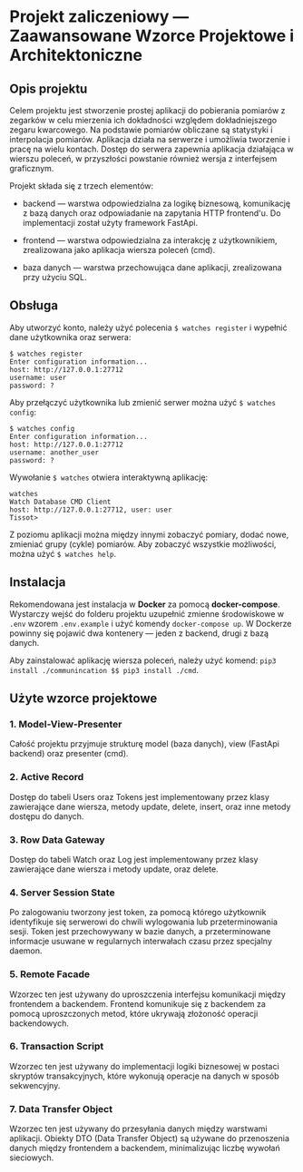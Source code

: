# Projekt zaliczeniowy — Zaawansowane Wzorce Projektowe i Architektoniczne

## Opis projektu
Celem projektu jest stworzenie prostej aplikacji do pobierania pomiarów z zegarków
w celu mierzenia ich dokładności względem dokładniejszego zegaru kwarcowego. Na podstawie
pomiarów obliczane są statystyki i interpolacja pomiarów. Aplikacja działa na serwerze i 
umożliwia tworzenie i pracę na wielu kontach. Dostęp do serwera zapewnia aplikacja działająca
w wierszu poleceń, w przyszłości powstanie również wersja z interfejsem graficznym.

Projekt składa się z trzech elementów:
- backend — warstwa odpowiedzialna za logikę biznesową, komunikację z bazą danych
oraz odpowiadanie na zapytania HTTP frontend'u. Do implementacji został użyty framework
FastApi.

- frontend — warstwa odpowiedzialna za interakcję z użytkownikiem, zrealizowana jako
aplikacja wiersza poleceń (cmd).

- baza danych — warstwa przechowująca dane aplikacji, zrealizowana przy użyciu SQL.

## Obsługa
Aby utworzyć konto, należy użyć polecenia `$ watches register` i wypełnić dane użytkownika
oraz serwera:
```shell
$ watches register
Enter configuration information...
host: http://127.0.0.1:27712
username: user
password: ?
```

Aby przełączyć użytkownika lub zmienić serwer można użyć `$ watches config`:
```shell
$ watches config
Enter configuration information...
host: http://127.0.0.1:27712
username: another_user
password: ?
```

Wywołanie `$ watches` otwiera interaktywną aplikację:
```shell
watches
Watch Database CMD Client
host: http://127.0.0.1:27712, user: user
Tissot>
```

Z poziomu aplikacji można między innymi zobaczyć pomiary, dodać nowe, zmieniać grupy
(cykle) pomiarów. Aby zobaczyć wszystkie możliwości, można użyć `$ watches help`.

## Instalacja
Rekomendowana jest instalacja w **Docker** za pomocą **docker-compose**.
Wystarczy wejść do folderu projektu uzupełnić zmienne środowiskowe w `.env` wzorem
`.env.example` i użyć komendy `docker-compose up`. W Dockerze powinny się pojawić dwa
kontenery — jeden z backend, drugi z bazą danych.

Aby zainstalować aplikację wiersza poleceń, należy użyć komend:
`pip3 install ./communincation $$ pip3 install ./cmd`.

## Użyte wzorce projektowe

### 1. Model-View-Presenter
Całość projektu przyjmuje strukturę model (baza danych), view (FastApi backend) oraz
presenter (cmd).

### 2. Active Record
Dostęp do tabeli Users oraz Tokens jest implementowany przez klasy zawierające dane wiersza,
metody update, delete, insert, oraz inne metody dostępu do danych.

### 3. Row Data Gateway
Dostęp do tabeli Watch oraz Log jest implementowany przez klasy zawierające dane wiersza
i metody update, oraz delete.

### 4. Server Session State
Po zalogowaniu tworzony jest token, za pomocą którego użytkownik identyfikuje się
serwerowi do chwili wylogowania lub przeterminowania sesji. Token jest przechowywany
w bazie danych, a przeterminowane informacje usuwane w regularnych interwałach czasu
przez specjalny daemon.

### 5. Remote Facade
Wzorzec ten jest używany do uproszczenia interfejsu komunikacji między frontendem a backendem.
Frontend komunikuje się z backendem za pomocą uproszczonych metod, które ukrywają złożoność
operacji backendowych.

### 6. Transaction Script
Wzorzec ten jest używany do implementacji logiki biznesowej w postaci skryptów transakcyjnych,
które wykonują operacje na danych w sposób sekwencyjny.

### 7. Data Transfer Object
Wzorzec ten jest używany do przesyłania danych między warstwami aplikacji. Obiekty DTO
(Data Transfer Object) są używane do przenoszenia danych między frontendem a backendem,
minimalizując liczbę wywołań sieciowych.
